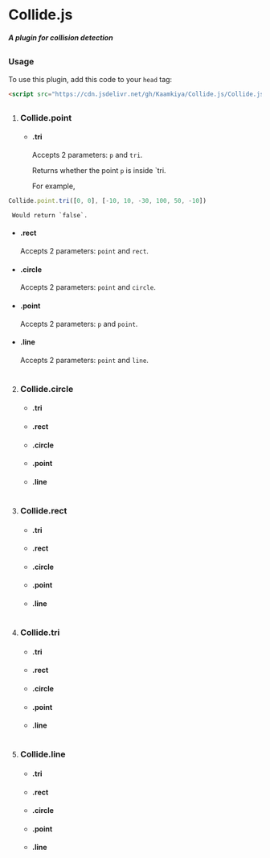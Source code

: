# Collide.js
##### A plugin for collision detection
##

### Usage
To use this plugin, add this code to your `head` tag:
```html
<script src="https://cdn.jsdelivr.net/gh/Kaamkiya/Collide.js/Collide.js"></script>
```
##

1. ### Collide.point
   * #### .tri
     Accepts 2 parameters: `p` and `tri`.

     Returns whether the point `p` is inside `tri.

     For example,

```javascript
Collide.point.tri([0, 0], [-10, 10, -30, 100, 50, -10])
```

     Would return `false`. 
   * #### .rect
     Accepts 2 parameters: `point` and `rect`.
   * #### .circle
     Accepts 2 parameters: `point` and `circle`.
   * #### .point
     Accepts 2 parameters: `p` and `point`.
   * #### .line
     Accepts 2 parameters: `point` and `line`.
#
2. ### Collide.circle
   * #### .tri
   * #### .rect
   * #### .circle
   * #### .point
   * #### .line
#
3. ### Collide.rect
   * #### .tri
   * #### .rect
   * #### .circle
   * #### .point
   * #### .line
#
4. ### Collide.tri
   * #### .tri
   * #### .rect
   * #### .circle
   * #### .point
   * #### .line
#
5. ### Collide.line
   * #### .tri
   * #### .rect
   * #### .circle
   * #### .point
   * #### .line
